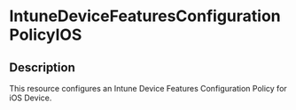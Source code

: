 
# IntuneDeviceFeaturesConfigurationPolicyIOS

## Description

This resource configures an Intune Device Features Configuration Policy for iOS Device.
